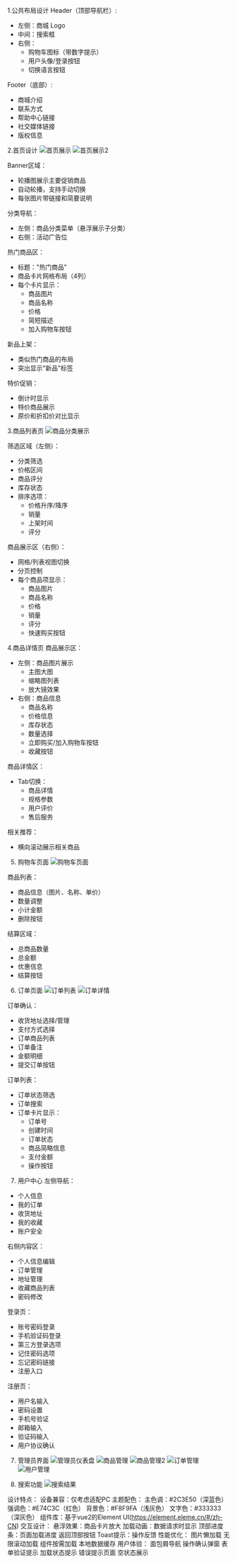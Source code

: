 1.公共布局设计
Header（顶部导航栏）:
- 左侧：商城 Logo
- 中间：搜索框
- 右侧：
  - 购物车图标（带数字提示）
  - 用户头像/登录按钮
  - 切换语言按钮
  
Footer（底部）:
- 商城介绍
- 联系方式
- 帮助中心链接
- 社交媒体链接
- 版权信息

2.首页设计
![首页展示](images/home-1.png)
![首页展示2](images/home-2.png)

Banner区域：
- 轮播图展示主要促销商品
- 自动轮播，支持手动切换
- 每张图片带链接和简要说明

分类导航：
- 左侧：商品分类菜单（悬浮展示子分类）
- 右侧：活动广告位

热门商品区：
- 标题："热门商品"
- 商品卡片网格布局（4列）
- 每个卡片显示：
  - 商品图片
  - 商品名称
  - 价格
  - 简短描述
  - 加入购物车按钮

新品上架：
- 类似热门商品的布局
- 突出显示"新品"标签

特价促销：
- 倒计时显示
- 特价商品展示
- 原价和折扣价对比显示

3.商品列表页
![商品分类展示](images/home-goodsInCategory.png)

筛选区域（左侧）：
- 分类筛选
- 价格区间
- 商品评分
- 库存状态
- 排序选项：
  - 价格升序/降序
  - 销量
  - 上架时间
  - 评分

商品展示区（右侧）：
- 网格/列表视图切换
- 分页控制
- 每个商品项显示：
  - 商品图片
  - 商品名称
  - 价格
  - 销量
  - 评分
  - 快速购买按钮
  
4.商品详情页
商品展示区：
- 左侧：商品图片展示
  - 主图大图
  - 缩略图列表
  - 放大镜效果
- 右侧：商品信息
  - 商品名称
  - 价格信息
  - 库存状态
  - 数量选择
  - 立即购买/加入购物车按钮
  - 收藏按钮

商品详情区：
- Tab切换：
  - 商品详情
  - 规格参数
  - 用户评价
  - 售后服务

相关推荐：
- 横向滚动展示相关商品

5. 购物车页面
![购物车页面](images/cart-list.png)

商品列表：
- 商品信息（图片、名称、单价）
- 数量调整
- 小计金额
- 删除按钮

结算区域：
- 总商品数量
- 总金额
- 优惠信息
- 结算按钮

6. 订单页面
![订单列表](images/order-list.png)
![订单详情](images/order-detail.png)

订单确认：
- 收货地址选择/管理
- 支付方式选择
- 订单商品列表
- 订单备注
- 金额明细
- 提交订单按钮

订单列表：
- 订单状态筛选
- 订单搜索
- 订单卡片显示：
  - 订单号
  - 创建时间
  - 订单状态
  - 商品简略信息
  - 支付金额
  - 操作按钮

7. 用户中心
左侧导航：
- 个人信息
- 我的订单
- 收货地址
- 我的收藏
- 账户安全

右侧内容区：
- 个人信息编辑
- 订单管理
- 地址管理
- 收藏商品列表
- 密码修改

登录页：
- 账号密码登录
- 手机验证码登录
- 第三方登录选项
- 记住密码选项
- 忘记密码链接
- 注册入口

注册页：
- 用户名输入
- 密码设置
- 手机号验证
- 邮箱输入
- 验证码输入
- 用户协议确认
7. 管理员界面
![管理员仪表盘](images/admin-dashboard.png)
![商品管理](images/admin-goods-manegement.png)
![商品管理2](images/admin-goods-manegement-2.png)
![订单管理](images/admin-order-manegement.png)
![用户管理](images/admin-user-manegement.png)

8. 搜索功能
![搜索结果](images/search-1.png)

设计特点：
设备兼容：仅考虑适配PC
主题配色：
主色调：#2C3E50（深蓝色）
强调色：#E74C3C（红色）
背景色：#F8F9FA（浅灰色）
文字色：#333333（深灰色）
组件库：基于vue2的Element UI(https://element.eleme.cn/#/zh-CN)
交互设计：
悬浮效果：商品卡片放大
加载动画：数据请求时显示
顶部进度条：页面加载进度
返回顶部按钮
Toast提示：操作反馈
性能优化：
图片懒加载
无限滚动加载
组件按需加载
本地数据缓存
用户体验：
面包屑导航
操作确认弹窗
表单验证提示
加载状态提示
错误提示页面
空状态展示